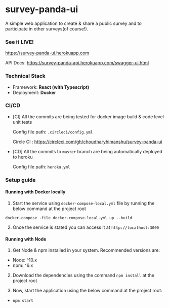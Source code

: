 # survey-panda-ui

A simple web application to create & share a public survey and to participate in other surveys(of course!).

### See it LIVE!

https://survey-panda-ui.herokuapp.com

API Docs: https://survey-panda-api.herokuapp.com/swagger-ui.html

### Technical Stack

- Framework: **React (with Typescript)**
- Deployment: **Docker**

### CI/CD

- [CI] All the commits are being tested for docker image build & code level unit tests

    Config file path: `.circleci/config.yml`

    Circle CI : https://circleci.com/gh/choudharyhimanshu/survey-panda-ui

- [CD] All the commits to `master` branch are being automatically deployed to heroku

    Config file path: `heroku.yml`

### Setup guide

#### Running with Docker locally

1. Start the service using `docker-compose-local.yml` file by running the below command at the project root

```
docker-compose -file docker-compose-local.yml up --build
```

2. Once the service is stated you can access it at `http://localhost:3000`

#### Running with Node

1. Get Node & npm installed in your system. Recommended versions are:

- Node: ^10.x
- npm: ^6.x

2. Download the dependencies using the command `npm install` at the project root

3. Now, start the application using the below command at the project root:

- `npm start`
